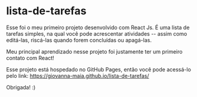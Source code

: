 # lista-de-tarefas
Esse foi o meu primeiro projeto desenvolvido com React Js.
É uma lista de tarefas simples, na qual você pode acrescentar atividades -- assim como editá-las, riscá-las quando forem concluídas ou apagá-las.

Meu principal aprendizado nesse projeto foi justamente ter um primeiro contato com React!

Esse projeto está hospedado no GitHub Pages, então você pode acessá-lo pelo link: https://giovanna-maia.github.io/lista-de-tarefas/

Obrigada! :)
